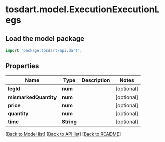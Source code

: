 # tosdart.model.ExecutionExecutionLegs

## Load the model package
```dart
import 'package:tosdart/api.dart';
```

## Properties
Name | Type | Description | Notes
------------ | ------------- | ------------- | -------------
**legId** | **num** |  | [optional] 
**mismarkedQuantity** | **num** |  | [optional] 
**price** | **num** |  | [optional] 
**quantity** | **num** |  | [optional] 
**time** | **String** |  | [optional] 

[[Back to Model list]](../README.md#documentation-for-models) [[Back to API list]](../README.md#documentation-for-api-endpoints) [[Back to README]](../README.md)


